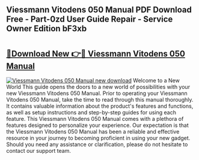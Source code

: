 ## Viessmann Vitodens 050 Manual PDF Download Free - Part-0zd User Guide Repair - Service Owner Edition bF3xb

# <h2><a href="http://cf18988.oget.top/?id=Viessmann+Vitodens+050+Manual">🔗Download New 👉🔴 Viessmann Vitodens 050 Manual</a></h2>

[![Viessmann Vitodens 050 Manual new download](https://i.imgur.com/5g1atiW.png)](http://cf18988.oget.top/?id=Viessmann+Vitodens+050+Manual)
Welcome to a New World This guide opens the doors to a new world of possibilities with your new Viessmann Vitodens 050 Manual. Prior to operating your Viessmann Vitodens 050 Manual, take the time to read through this manual thoroughly. It contains valuable information about the product's features and functions, as well as setup instructions and step-by-step guides for using each feature. This Viessmann Vitodens 050 Manual comes with a plethora of features designed to personalize your experience. Our expectation is that the Viessmann Vitodens 050 Manual has been a reliable and effective resource in your journey to becoming proficient in using your new gadget. Should you need any assistance or clarification, please do not hesitate to contact our support team.
